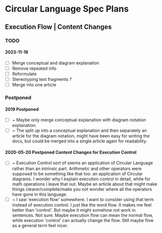 Circular Language Spec Plans
============================

Execution Flow | Content Changes
--------------------------------

### TODO

#### 2023-11-16

- [ ] Merge conceptual and diagram explanation
- [ ] Remove repeated info
- [ ] Reformulate
- [ ] Stereotyping text fragments ?
- [ ] Merge into one article

### Postponed

#### 2019 Postponed

- [ ] ~ Maybe only merge conceptual explanation with diagram notation explanation.
- [ ] ~ The split up into a conceptual explanation and then separately an article for the diagram notation, might have been easy for writing the docs, but could be merged into a single article again for readability.

#### 2020-05-20 Postponed Content Changes for Execution Control

- [ ] ~ Execution Control sort of seems an application of Circular Language rather than an intrinsic part. Arithmetic and other operators were supposed to be something like that too: an application of Circular diagrams. I wonder why I explain execution control in detail, while for math operations I leave that out. Maybe an article about that might make things clearer/complete/make you not wonder where all the operators have gone in this language.
- [ ] ~ I saw 'execution flow' somewhere. I want to consider using that term instead of execution control. I just like the word flow. It makes me feel better than 'control'. But maybe it might somehow not work in sentences. Not sure. Maybe execution flow can mean the normal flow, while execution 'control' can actually change the flow. Still maybe flow as a general term feel nicer.